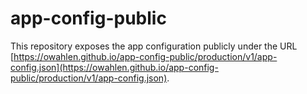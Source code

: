 # app-config-public
This repository exposes the app configuration publicly under the URL
[https://owahlen.github.io/app-config-public/production/v1/app-config.json](https://owahlen.github.io/app-config-public/production/v1/app-config.json).
